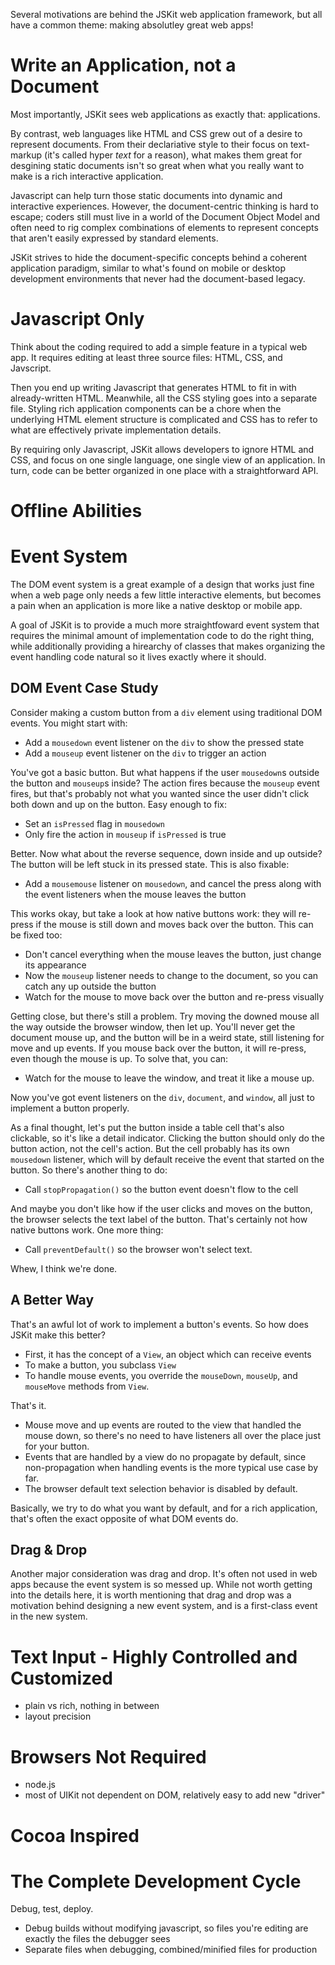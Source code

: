 Several motivations are behind the JSKit web application framework, but all have
a common theme: making absolutley great web apps!


Write an Application, not a Document
====================================

Most importantly, JSKit sees web applications as exactly that: applications.

By contrast, web languages like HTML and CSS grew out of a desire to represent
documents.  From their declariative style to their focus on text-markup (it's
called hyper _text_ for a reason), what makes them great for desgining static
documents isn't so great when what you really want to make is a rich interactive
application.

Javascript can help turn those static documents into dynamic and interactive
experiences.  However, the document-centric thinking is hard to escape; coders
still must live in a world  of the Document Object Model and often need to rig
complex combinations of elements to represent concepts that aren't easily
expressed by standard elements.

JSKit strives to hide the document-specific concepts behind a coherent
application paradigm, similar to what's found on mobile or desktop development
environments that never had the document-based legacy.


Javascript Only
===============

Think about the coding required to add a simple feature in a typical web app.
It requires editing at least three source files: HTML, CSS, and Javscript.

Then you end up writing Javascript that generates HTML to fit in with
already-written HTML.  Meanwhile, all the CSS styling goes into a separate file.
Styling rich application components can be a chore when the underlying HTML 
element structure is complicated and CSS has to refer to what are effectively
private implementation details.

By requiring only Javascript, JSKit allows developers to ignore HTML and CSS,
and focus on one single language, one single view of an application.
In turn, code can be better organized in one place with a straightforward API.


Offline Abilities
=================



Event System
============

The DOM event system is a great example of a design that works just fine when
a web page only needs a few little interactive elements, but becomes a pain
when an application is more like a native desktop or mobile app.

A goal of JSKit is to provide a much more straightfoward event system that
requires the minimal amount of implementation code to do the right thing, while
additionally providing a hirearchy of classes that makes organizing the
event handling code natural so it lives exactly where it should.


DOM Event Case Study
--------------

Consider making a custom button from a `div` element using traditional DOM
events. You might start with:

- Add a `mousedown` event listener on the `div` to show the pressed state
- Add a `mouseup` event listener on the `div` to trigger an action

You've got a basic button.  But what happens if the user `mousedown`s outside
the button and `mouseup`s inside?  The action fires because the `mouseup` event
fires, but that's probably not what you wanted since the user didn't
click both down and up on the button.  Easy enough to fix:

- Set an `isPressed` flag in `mousedown`
- Only fire the action in `mouseup` if `isPressed` is true

Better.  Now what about the reverse sequence, down inside and up outside?  The
button will be left stuck in its pressed state.  This is also fixable:

- Add a `mousemouse` listener on `mousedown`, and cancel the press along with
  the event listeners when the mouse leaves the button

This works okay, but take a look at how native buttons work: they will re-press
if the mouse is still down and moves back over the button.  This can be fixed
too:

- Don't cancel everything when the mouse leaves the button, just change its
  appearance
- Now the `mouseup` listener needs to change to the document, so you can catch
  any up outside the button
- Watch for the mouse to move back over the button and re-press visually

Getting close, but there's still a problem.  Try moving the downed mouse all the
way outside the browser window, then let up.  You'll never get the document
mouse up, and the button will be in a weird state, still listening for move and
up events.  If you mouse back over the button, it will re-press, even though
the mouse is up.  To solve that, you can:

- Watch for the mouse to leave the window, and treat it like a mouse up.

Now you've got event listeners on the `div`, `document`, and `window`, all just
to implement a button properly.

As a final thought, let's put the button inside a table cell that's also
clickable, so it's like a detail indicator.  Clicking the button should only do
the button action, not the cell's action.  But the cell probably has its own
`mousedown` listener, which will by default receive the event that started on
the button.  So there's another thing to do:

- Call `stopPropagation()` so the button event doesn't flow to the cell

And maybe you don't like how if the user clicks and moves on the button, the
browser selects the text label of the button.  That's certainly not how native
buttons work.  One more thing:

- Call `preventDefault()` so the browser won't select text.

Whew, I think we're done.


A Better Way
------------

That's an awful lot of work to implement a button's events.  So how does JSKit
make this better?

- First, it has the concept of a `View`, an object which can receive events
- To make a button, you subclass `View`
- To handle mouse events, you override the `mouseDown`, `mouseUp`, and 
  `mouseMove` methods from `View`.

That's it.

- Mouse move and up events are routed to the view that handled the mouse down,
  so there's no need to have listeners all over the place just for your button.
- Events that are handled by a view do no propagate by default, since
  non-propagation when handling events is the more typical use case by far.
- The browser default text selection behavior is disabled by default.

Basically, we try to do what you want by default, and for a rich application,
that's often the exact opposite of what DOM events do.


Drag & Drop
--------------------

Another major consideration was drag and drop.  It's often not used in web apps
because the event system is so messed up.  While not worth getting into the
details here, it is worth mentioning that drag and drop was a motivation behind
designing a new event system, and is a first-class event in the new system.


Text Input - Highly Controlled and Customized 
=============================================

- plain vs rich, nothing in between
- layout precision


Browsers Not Required
=====================

- node.js
- most of UIKit not dependent on DOM, relatively easy to add new "driver"


Cocoa Inspired
==============


The Complete Development Cycle
==============================

Debug, test, deploy.

- Debug builds without modifying javascript, so files you're editing are exactly the files the debugger sees
- Separate files when debugging, combined/minified files for production


